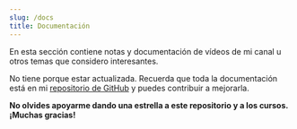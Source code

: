 ```yaml
---
slug: /docs
title: Documentación
---
```


En esta sección contiene notas y documentación de vídeos de mi canal u otros temas que considero interesantes.

No tiene porque estar actualizada. Recuerda que toda la documentación está en mi [repositorio de GitHub](https://github.com/pabpereza/pabereza) y puedes contribuir a mejorarla.


**No olvides apoyarme dando una estrella a este repositorio y a los cursos. ¡Muchas gracias!**
